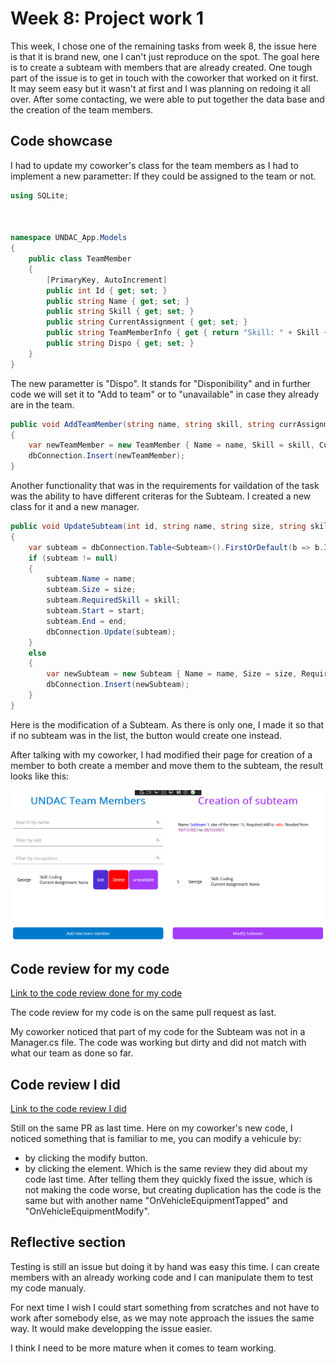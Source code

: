 # Week 8: Project work 1

This week, I chose one of the remaining tasks from week 8, the issue here is that it is brand new, one I can't just reproduce on the spot. The goal here is to create a subteam with members that are already created. One tough part of the issue is to get in touch with the coworker that worked on it first. It may seem easy but it wasn't at first and I was planning on redoing it all over. After some contacting, we were able to put together the data base and the creation of the team members.

## Code showcase

I had to update my coworker's class for the team members as I had to implement a new parametter: If they could be assigned to the team or not.

```csharp
using SQLite;



namespace UNDAC_App.Models
{
    public class TeamMember
    {
        [PrimaryKey, AutoIncrement]
        public int Id { get; set; }
        public string Name { get; set; }
        public string Skill { get; set; }
        public string CurrentAssignment { get; set; }
        public string TeamMemberInfo { get { return "Skill: " + Skill + " \n" + "Current Assignment: " + CurrentAssignment; } }
        public string Dispo { get; set; }
    }
}

```

The new parametter is "Dispo". It stands for "Disponibility" and in further code we will set it to "Add to team" or to "unavailable" in case they already are in the team.

```csharp
public void AddTeamMember(string name, string skill, string currAssignment)
{
    var newTeamMember = new TeamMember { Name = name, Skill = skill, CurrentAssignment = currAssignment, Dispo="Add to team" };
    dbConnection.Insert(newTeamMember);
}
```

Another functionality that was in the requirements for vaildation of the task was the ability to have different criteras for the Subteam. I created a new class for it and a new manager.


```csharp
public void UpdateSubteam(int id, string name, string size, string skill, string start, string end)
{
    var subteam = dbConnection.Table<Subteam>().FirstOrDefault(b => b.Id == id);
    if (subteam != null)
    {
        subteam.Name = name;
        subteam.Size = size;
        subteam.RequiredSkill = skill;
        subteam.Start = start;
        subteam.End = end;
        dbConnection.Update(subteam);
    }
    else
    {
        var newSubteam = new Subteam { Name = name, Size = size, RequiredSkill = skill, Start = start, End = end };
        dbConnection.Insert(newSubteam);
    }
}
```

Here is the modification of a Subteam. As there is only one, I made it so that if no subteam was in the list, the button would create one instead.

After talking with my coworker, I had modified their page for creation of a member to both create a member and move them to the subteam, the result looks like this:

![Screenshot to the page](images/3screenshot_1.png)


## Code review for my code

[Link to the code review done for my code](https://github.com/wardliii/Green-Team/pull/77)

The code review for my code is on the same pull request as last.

My coworker noticed that part of my code for the Subteam was not in a Manager.cs file. The code was working but dirty and did not match with what our team as done so far. 


## Code review I did

[Link to the code review I did](https://github.com/wardliii/Green-Team/pull/74)

Still on the same PR as last time. Here on my coworker's new code, I noticed something that is familiar to me, you can modify a vehicule by:
- by clicking the modify button.
- by clicking the element.
Which is the same review they did about my code last time. After telling them they quickly fixed the issue, which is not making the code worse, but creating duplication has the code is the same but with another name "OnVehicleEquipmentTapped" and "OnVehicleEquipmentModify".

## Reflective section

Testing is still an issue but doing it by hand was easy this time. I can create members with an already working code and I can manipulate them to test my code manualy.

For next time I wish I could start something from scratches and not have to work after somebody else, as we may note approach the issues the same way. It would make developping the issue easier.

I think I need to be more mature when it comes to team working.

